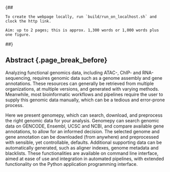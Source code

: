 {##

    To create the webpage locally, run `build/run_on_localhost.sh` and clock the http link.
    
    Aim: up to 2 pages; this is approx. 1,300 words or 1,000 words plus one figure.
##}

## Abstract {.page_break_before}
Analyzing functional genomics data, including ATAC-, ChIP- and RNA-sequencing, requires genomic data such as a genome assembly and gene annotations.
These resources can generally be retrieved from multiple organizations, at multiple versions, and generated with varying methods.
Meanwhile, most bioinformatic workflows and pipelines require the user to supply this genomic data manually, which can be a tedious and error-prone process.

Here we present genomepy, which can search, download, and preprocess the right genomic data for your analysis.
Genomepy can search genomic data on GENCODE, Ensembl, UCSC and NCBI, and compare available gene annotations, to allow for an informed decision.
The selected genome and gene annotation can be downloaded (from anywhere) and preprocessed with sensible, yet controllable, defaults.
Additional supporting data can be automatically generated, such as aligner indexes, genome metadata and blacklists.
These functionalities are available on command line interface, aimed at ease of use and integration in automated pipelines, 
with extended functionality on the Python application programming interface.
